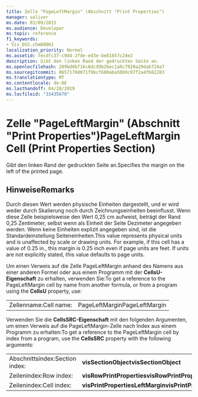 ```yaml
---
title: Zelle "PageLeftMargin" (Abschnitt "Print Properties")
manager: soliver
ms.date: 03/09/2015
ms.audience: Developer
ms.topic: reference
f1_keywords:
- Vis_DSS.chm60061
localization_priority: Normal
ms.assetid: 7ecdfc37-c9d4-2fde-ed3e-be81657c24e2
description: Gibt den linken Rand der gedruckten Seite an.
ms.openlocfilehash: 289bd0bf16c6dcd9b26ec1a8c7920a29dab724a7
ms.sourcegitcommit: 8657170d071f9bcf680aba50b9c07f2a4fb82283
ms.translationtype: MT
ms.contentlocale: de-DE
ms.lasthandoff: 04/28/2019
ms.locfileid: "33435670"
---
```

# <a name="pageleftmargin-cell-print-properties-section"></a><span data-ttu-id="a8de5-103">Zelle "PageLeftMargin" (Abschnitt "Print Properties")</span><span class="sxs-lookup"><span data-stu-id="a8de5-103">PageLeftMargin Cell (Print Properties Section)</span></span>

<span data-ttu-id="a8de5-104">Gibt den linken Rand der gedruckten Seite an.</span><span class="sxs-lookup"><span data-stu-id="a8de5-104">Specifies the margin on the left of the printed page.</span></span>
  
## <a name="remarks"></a><span data-ttu-id="a8de5-105">Hinweise</span><span class="sxs-lookup"><span data-stu-id="a8de5-105">Remarks</span></span>

<span data-ttu-id="a8de5-p101">Durch diesen Wert werden physische Einheiten dargestellt, und er wird weder durch Skalierung noch durch Zeichnungseinheiten beeinflusst. Wenn diese Zelle beispielsweise den Wert 0,25 cm aufweist, beträgt der Rand 0,25 Zentimeter, selbst wenn als Einheit der Seite Dezimeter angegeben werden. Wenn keine Einheiten explizit angegeben sind, ist die Standardeinstellung Seiteneinheiten.</span><span class="sxs-lookup"><span data-stu-id="a8de5-p101">This value represents physical units and is unaffected by scale or drawing units. For example, if this cell has a value of 0.25 in., this margin is 0.25 inch even if page units are feet. If units are not explicitly stated, this value defaults to page units.</span></span> 
  
<span data-ttu-id="a8de5-109">Um einen Verweis auf die Zelle PageLeftMargin anhand des Namens aus einer anderen Formel oder aus einem Programm mit der **CellsU-Eigenschaft** zu erhalten, verwenden Sie:</span><span class="sxs-lookup"><span data-stu-id="a8de5-109">To get a reference to the PageLeftMargin cell by name from another formula, or from a program using the **CellsU** property, use:</span></span> 
  
|||
|:-----|:-----|
| <span data-ttu-id="a8de5-110">Zellenname:</span><span class="sxs-lookup"><span data-stu-id="a8de5-110">Cell name:</span></span>  <br/> | <span data-ttu-id="a8de5-111">PageLeftMargin</span><span class="sxs-lookup"><span data-stu-id="a8de5-111">PageLeftMargin</span></span>  <br/> |
   
<span data-ttu-id="a8de5-112">Verwenden Sie die **CellsSRC-Eigenschaft** mit den folgenden Argumenten, um einen Verweis auf die PageLeftMargin-Zelle nach Index aus einem Programm zu erhalten:</span><span class="sxs-lookup"><span data-stu-id="a8de5-112">To get a reference to the PageLeftMargin cell by index from a program, use the **CellsSRC** property with the following arguments:</span></span> 
  
|||
|:-----|:-----|
| <span data-ttu-id="a8de5-113">Abschnittsindex:</span><span class="sxs-lookup"><span data-stu-id="a8de5-113">Section index:</span></span>  <br/> |<span data-ttu-id="a8de5-114">**visSectionObject**</span><span class="sxs-lookup"><span data-stu-id="a8de5-114">**visSectionObject**</span></span> <br/> |
| <span data-ttu-id="a8de5-115">Zeilenindex:</span><span class="sxs-lookup"><span data-stu-id="a8de5-115">Row index:</span></span>  <br/> |<span data-ttu-id="a8de5-116">**visRowPrintProperties**</span><span class="sxs-lookup"><span data-stu-id="a8de5-116">**visRowPrintProperties**</span></span> <br/> |
| <span data-ttu-id="a8de5-117">Zeilenindex:</span><span class="sxs-lookup"><span data-stu-id="a8de5-117">Cell index:</span></span>  <br/> |<span data-ttu-id="a8de5-118">**visPrintPropertiesLeftMargin**</span><span class="sxs-lookup"><span data-stu-id="a8de5-118">**visPrintPropertiesLeftMargin**</span></span> <br/> |
   

